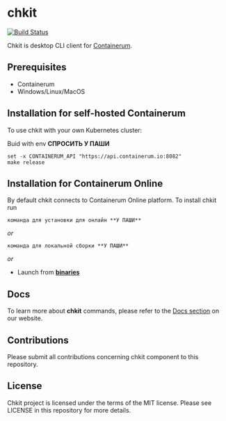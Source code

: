 # chkit
[![Build Status](https://travis-ci.org/containerum/chkit.svg?branch=master)](https://travis-ci.org/containerum/chkit)

Chkit is desktop CLI client for [Containerum](https://github.com/containerum/containerum).

## Prerequisites
* Containerum
* Windows/Linux/MacOS

## Installation for self-hosted Containerum
To use chkit with your own Kubernetes cluster:

Buid with env
**СПРОСИТЬ У ПАШИ**
```fish
set -x CONTAINERUM_API "https://api.containerum.io:8082"
make release
```

## Installation for Containerum Online
By default chkit connects to Containerum Online platform. To install chkit run

```
команда для установки для онлайн **У ПАШИ**
```

*or*

```
команда для локальной сборки **У ПАШИ**
```

*or*

* Launch from **[binaries](https://github.com/containerum/chkit/releases)**

## Docs
To learn more about **chkit** commands, please refer to the [Docs section](https://docs.containerum.com/docs/about/) on our website.

## Contributions
Please submit all contributions concerning chkit component to this repository.

## License
Chkit project is licensed under the terms of the MIT license. Please see LICENSE in this repository for more details. 


